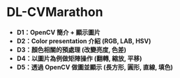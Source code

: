 # DL-CVMarathon
* **D1：OpenCV 簡介 + 顯示圖片**
* **D2：Color presentation 介紹 (RGB, LAB, HSV)**
* **D3：顏色相關的預處理 (改變亮度, 色差)**
* **D4：以圖片為例做矩陣操作 (翻轉, 縮放, 平移)**
* **D5：透過 OpenCV 做圖並顯示 (長方形, 圓形, 直線, 填色)**
